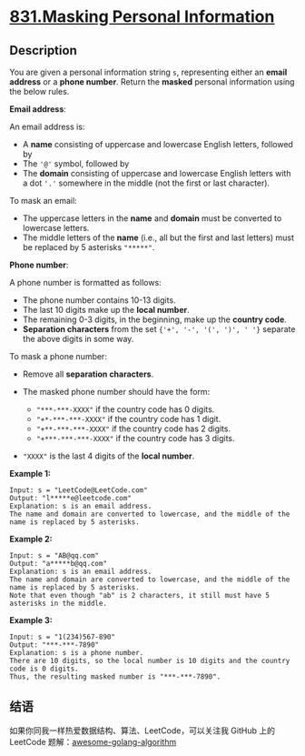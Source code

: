 # [831.Masking Personal Information][title]

## Description
You are given a personal information string `s`, representing either an **email address** or a **phone number**. Return the **masked** personal information using the below rules.

**Email address**:

An email address is:

- A **name** consisting of uppercase and lowercase English letters, followed by
- The `'@'` symbol, followed by
- The **domain** consisting of uppercase and lowercase English letters with a dot `'.'` somewhere in the middle (not the first or last character).

To mask an email:

- The uppercase letters in the **name** and **domain** must be converted to lowercase letters.
- The middle letters of the **name** (i.e., all but the first and last letters) must be replaced by 5 asterisks `"*****"`.

**Phone number**:

A phone number is formatted as follows:

- The phone number contains 10-13 digits.
- The last 10 digits make up the **local number**.
- The remaining 0-3 digits, in the beginning, make up the **country code**.
- **Separation characters** from the set `{'+', '-', '(', ')', ' '}` separate the above digits in some way.

To mask a phone number:

- Remove all **separation characters**.
- The masked phone number should have the form:

    - `"***-***-XXXX"` if the country code has 0 digits.
    - `"+*-***-***-XXXX"` if the country code has 1 digit.
    - `"+**-***-***-XXXX"` if the country code has 2 digits.
    - `"+***-***-***-XXXX"` if the country code has 3 digits.

- `"XXXX"` is the last 4 digits of the **local number**.


**Example 1:**

```
Input: s = "LeetCode@LeetCode.com"
Output: "l*****e@leetcode.com"
Explanation: s is an email address.
The name and domain are converted to lowercase, and the middle of the name is replaced by 5 asterisks.
```

**Example 2:**

```
Input: s = "AB@qq.com"
Output: "a*****b@qq.com"
Explanation: s is an email address.
The name and domain are converted to lowercase, and the middle of the name is replaced by 5 asterisks.
Note that even though "ab" is 2 characters, it still must have 5 asterisks in the middle.
```

**Example 3:**

```
Input: s = "1(234)567-890"
Output: "***-***-7890"
Explanation: s is a phone number.
There are 10 digits, so the local number is 10 digits and the country code is 0 digits.
Thus, the resulting masked number is "***-***-7890".
```

## 结语

如果你同我一样热爱数据结构、算法、LeetCode，可以关注我 GitHub 上的 LeetCode 题解：[awesome-golang-algorithm][me]

[title]: https://leetcode.com/problems/masking-personal-information/
[me]: https://github.com/kylesliu/awesome-golang-algorithm
